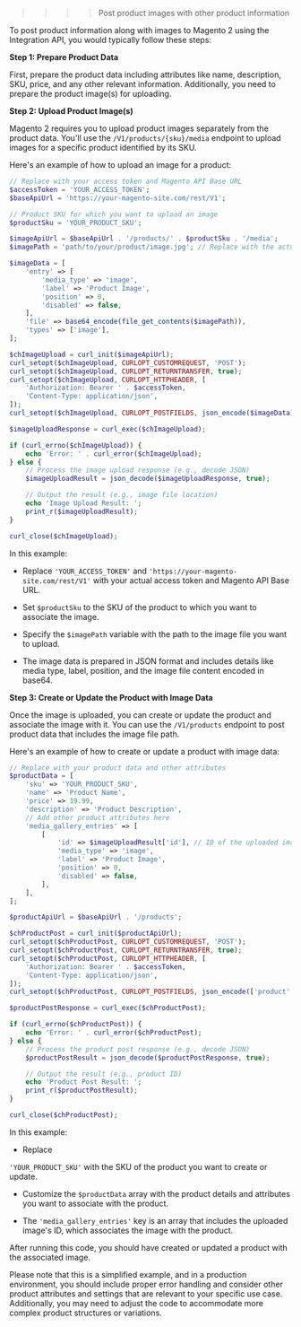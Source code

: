 >>>> Post product images with other product information

To post product information along with images to Magento 2 using the Integration API, you would typically follow these steps:

**Step 1: Prepare Product Data**

First, prepare the product data including attributes like name, description, SKU, price, and any other relevant information. Additionally, you need to prepare the product image(s) for uploading.

**Step 2: Upload Product Image(s)**

Magento 2 requires you to upload product images separately from the product data. You'll use the `/V1/products/{sku}/media` endpoint to upload images for a specific product identified by its SKU.

Here's an example of how to upload an image for a product:

```php
// Replace with your access token and Magento API Base URL
$accessToken = 'YOUR_ACCESS_TOKEN';
$baseApiUrl = 'https://your-magento-site.com/rest/V1';

// Product SKU for which you want to upload an image
$productSku = 'YOUR_PRODUCT_SKU';

$imageApiUrl = $baseApiUrl . '/products/' . $productSku . '/media';
$imagePath = 'path/to/your/product/image.jpg'; // Replace with the actual path to your image file

$imageData = [
    'entry' => [
        'media_type' => 'image',
        'label' => 'Product Image',
        'position' => 0,
        'disabled' => false,
    ],
    'file' => base64_encode(file_get_contents($imagePath)),
    'types' => ['image'],
];

$chImageUpload = curl_init($imageApiUrl);
curl_setopt($chImageUpload, CURLOPT_CUSTOMREQUEST, 'POST');
curl_setopt($chImageUpload, CURLOPT_RETURNTRANSFER, true);
curl_setopt($chImageUpload, CURLOPT_HTTPHEADER, [
    'Authorization: Bearer ' . $accessToken,
    'Content-Type: application/json',
]);
curl_setopt($chImageUpload, CURLOPT_POSTFIELDS, json_encode($imageData));

$imageUploadResponse = curl_exec($chImageUpload);

if (curl_errno($chImageUpload)) {
    echo 'Error: ' . curl_error($chImageUpload);
} else {
    // Process the image upload response (e.g., decode JSON)
    $imageUploadResult = json_decode($imageUploadResponse, true);

    // Output the result (e.g., image file location)
    echo 'Image Upload Result: ';
    print_r($imageUploadResult);
}

curl_close($chImageUpload);
```

In this example:

- Replace `'YOUR_ACCESS_TOKEN'` and `'https://your-magento-site.com/rest/V1'` with your actual access token and Magento API Base URL.

- Set `$productSku` to the SKU of the product to which you want to associate the image.

- Specify the `$imagePath` variable with the path to the image file you want to upload.

- The image data is prepared in JSON format and includes details like media type, label, position, and the image file content encoded in base64.

**Step 3: Create or Update the Product with Image Data**

Once the image is uploaded, you can create or update the product and associate the image with it. You can use the `/V1/products` endpoint to post product data that includes the image file path.

Here's an example of how to create or update a product with image data:

```php
// Replace with your product data and other attributes
$productData = [
    'sku' => 'YOUR_PRODUCT_SKU',
    'name' => 'Product Name',
    'price' => 19.99,
    'description' => 'Product Description',
    // Add other product attributes here
    'media_gallery_entries' => [
        [
            'id' => $imageUploadResult['id'], // ID of the uploaded image
            'media_type' => 'image',
            'label' => 'Product Image',
            'position' => 0,
            'disabled' => false,
        ],
    ],
];

$productApiUrl = $baseApiUrl . '/products';

$chProductPost = curl_init($productApiUrl);
curl_setopt($chProductPost, CURLOPT_CUSTOMREQUEST, 'POST');
curl_setopt($chProductPost, CURLOPT_RETURNTRANSFER, true);
curl_setopt($chProductPost, CURLOPT_HTTPHEADER, [
    'Authorization: Bearer ' . $accessToken,
    'Content-Type: application/json',
]);
curl_setopt($chProductPost, CURLOPT_POSTFIELDS, json_encode(['product' => $productData]));

$productPostResponse = curl_exec($chProductPost);

if (curl_errno($chProductPost)) {
    echo 'Error: ' . curl_error($chProductPost);
} else {
    // Process the product post response (e.g., decode JSON)
    $productPostResult = json_decode($productPostResponse, true);

    // Output the result (e.g., product ID)
    echo 'Product Post Result: ';
    print_r($productPostResult);
}

curl_close($chProductPost);
```

In this example:

- Replace

 `'YOUR_PRODUCT_SKU'` with the SKU of the product you want to create or update.

- Customize the `$productData` array with the product details and attributes you want to associate with the product.

- The `'media_gallery_entries'` key is an array that includes the uploaded image's ID, which associates the image with the product.

After running this code, you should have created or updated a product with the associated image.

Please note that this is a simplified example, and in a production environment, you should include proper error handling and consider other product attributes and settings that are relevant to your specific use case. Additionally, you may need to adjust the code to accommodate more complex product structures or variations.